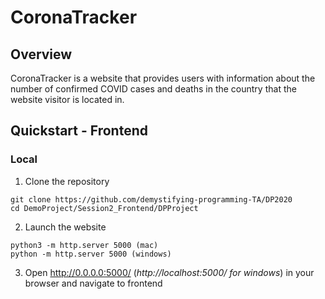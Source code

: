# CoronaTracker

## Overview
CoronaTracker is a website that provides users with information about the number of confirmed COVID cases and deaths in the country that the website visitor is located in. 

## Quickstart - Frontend

### Local

1. Clone the repository

```
git clone https://github.com/demystifying-programming-TA/DP2020
cd DemoProject/Session2_Frontend/DPProject
```

2. Launch the website
```
python3 -m http.server 5000 (mac)
python -m http.server 5000 (windows)

```

3. Open http://0.0.0.0:5000/ (*http://localhost:5000/ for windows*) in your browser and navigate to frontend
